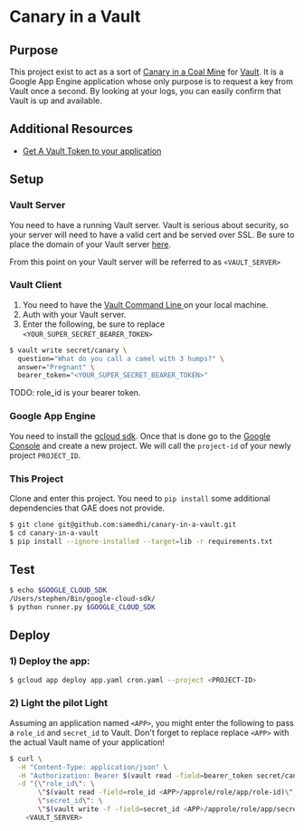 # Canary in a Vault

## Purpose

This project exist to act as a sort of [Canary in a Coal Mine](https://en.wikipedia.org/wiki/Sentinel_species) for [Vault](https://www.vaultproject.io/). It is a Google App Engine application whose only purpose is to request a key from Vault once a second. By looking at your logs, you can easily confirm that Vault is up and available.

## Additional Resources
* [Get A Vault Token to your application](http://samedhi.github.io/code/2016/12/11/get-a-vault-token-to-your-application.html)

## Setup

### Vault Server

You need to have a running Vault server. Vault is serious about security, so your server will need to have a valid cert and be served over SSL. Be sure to place the domain of your Vault server [here](https://github.com/samedhi/canary-in-a-vault/blob/master/vault.py#L13).

From this point on your Vault server will be referred to as `<VAULT_SERVER>`

### Vault Client
1. You need to have the [Vault Command Line ](https://www.vaultproject.io/docs/install/install.html) on your local machine.
2. Auth with your Vault server.
3. Enter the following, be sure to replace `<YOUR_SUPER_SECRET_BEARER_TOKEN>`
```bash
$ vault write secret/canary \
  question="What do you call a camel with 3 humps?" \
  answer="Pregnant" \
  bearer_token="<YOUR_SUPER_SECRET_BEARER_TOKEN>"
```

TODO: role_id is your bearer token.

### Google App Engine
You need to install the [gcloud sdk](https://cloud.google.com/sdk/downloads). Once that is done go to the [Google Console](https://console.cloud.google.com/) and create a new project. We will call the `project-id` of your newly project `PROJECT_ID`.

### This Project
Clone and enter this project. You need to `pip install` some additional dependencies that GAE does not provide.
```bash
$ git clone git@github.com:samedhi/canary-in-a-vault.git
$ cd canary-in-a-vault
$ pip install --ignore-installed --target=lib -r requirements.txt
```

## Test

```bash
$ echo $GOOGLE_CLOUD_SDK
/Users/stephen/Bin/google-cloud-sdk/
$ python runner.py $GOOGLE_CLOUD_SDK
```

## Deploy
### 1) Deploy the app:
```bash
$ gcloud app deploy app.yaml cron.yaml --project <PROJECT-ID>
```
### 2) Light the pilot Light
Assuming an application named `<APP>`, you might enter the following to pass a `role_id` and `secret_id` to Vault. Don't forget to replace replace `<APP>` with the actual Vault name of your application!
```bash
$ curl \
  -H "Content-Type: application/json" \
  -H "Authorization: Bearer $(vault read -field=bearer_token secret/canary)" \
  -d "{\"role_id\": \
       \"$(vault read -field=role_id <APP>/approle/role/app/role-id)\", \
       \"secret_id\": \
       \"$(vault write -f -field=secret_id <APP>/approle/role/app/secret-id)\"}" \
    <VAULT_SERVER>
```
